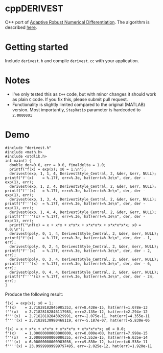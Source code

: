 # cppDERIVEST
C++ port of [Adaptive Robust Numerical Differentiation](https://se.mathworks.com/matlabcentral/fileexchange/13490-adaptive-robust-numerical-differentiation). The algorithm is described [here](http://convexoptimization.com/TOOLS/DERIVEST.pdf). 

# Getting started
Include ``derivest.h`` and compile ``derivest.cc`` with your application.

# Notes

* I've only tested this as ``C++`` code, but with minor changes it should work as plain ``C`` code. If you fix this, please submit pull request.
* Functionality is slightly limited compared to the original (MATLAB) version. Most importantly, ``StepRatio`` parameter is hardcoded to ``2.0000001``

# Demo
```
#include "derivest.h"
#include <math.h>
#include <stdlib.h>
int main() {
  double der=0.0, err = 0.0, finaldelta = 1.0;
  printf("f(x) = exp(x); x0 = 1;\n");
  derivest(exp, 1, 1, 4, DerivestStyle_Central, 2, &der, &err, NULL); printf("f'(x)    = %.17f, err=%.3e, hat(err)=%.3e\n", der, der - exp(1), err);
  derivest(exp, 1, 2, 4, DerivestStyle_Central, 2, &der, &err, NULL); printf("f''(x)   = %.17f, err=%.3e, hat(err)=%.3e\n", der, der - exp(1), err);
  derivest(exp, 1, 3, 4, DerivestStyle_Central, 2, &der, &err, NULL); printf("f'''(x)  = %.17f, err=%.3e, hat(err)=%.3e\n", der, der - exp(1), err);
  derivest(exp, 1, 4, 4, DerivestStyle_Central, 2, &der, &err, NULL); printf("f''''(x) = %.17f, err=%.3e, hat(err)=%.3e\n", der, der - exp(1), err);
  printf("\nf(x) = x + x*x + x*x*x + x*x*x*x + x*x*x*x*x; x0 = 0.0;\n");
  derivest(poly, 0, 1, 4, DerivestStyle_Central, 2, &der, &err, NULL); printf("f'(x)    = %.17f, err=%.3e, hat(err)=%.3e\n", der, der - 1, err);
  derivest(poly, 0, 2, 4, DerivestStyle_Central, 2, &der, &err, NULL); printf("f''(x)   = %.17f, err=%.3e, hat(err)=%.3e\n", der, der - 2, err);
  derivest(poly, 0, 3, 4, DerivestStyle_Central, 2, &der, &err, NULL); printf("f'''(x)  = %.17f, err=%.3e, hat(err)=%.3e\n", der, der - 6, err);
  derivest(poly, 0, 4, 4, DerivestStyle_Central, 2, &der, &err, NULL); printf("f''''(x) = %.17f, err=%.3e, hat(err)=%.3e\n", der, der - 24, err);
}
```
Produce the following result:
```
f(x) = exp(x); x0 = 1;
f'(x)    = 2.71828182845905353, err=8.438e-15, hat(err)=1.078e-13
f''(x)   = 2.71828182846117983, err=2.135e-12, hat(err)=2.294e-12
f'''(x)  = 2.71828182843829991, err=-2.075e-11, hat(err)=4.355e-11
f''''(x) = 2.71828130980468119, err=-5.187e-07, hat(err)=5.830e-06

f(x) = x + x*x + x*x*x + x*x*x*x + x*x*x*x*x; x0 = 0.0;
f'(x)    = 1.00000000000000000, err=0.000e+00, hat(err)=7.998e-15
f''(x)   = 2.00000000000000355, err=3.553e-15, hat(err)=6.035e-14
f'''(x)  = 6.00000000000983036, err=9.830e-12, hat(err)=6.538e-11
f''''(x) = 23.99999999999797495, err=-2.025e-12, hat(err)=1.920e-11
```
